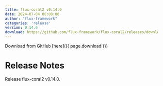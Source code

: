 ```yaml
---
title: flux-coral2 v0.14.0
date: 2024-07-04 00:00:00
author: "flux-framework"
categories: 'release'
version: 0.14.0
download: https://github.com/flux-framework/flux-coral2/releases/download/v0.14.0/flux-coral2-0.14.0.tar.gz
---
```


Download from GitHub [here]({{ page.download }})

# Release Notes

Release flux-coral2 v0.14.0.